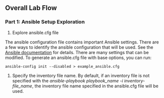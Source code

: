 
## Overall Lab Flow


### Part 1: Ansible Setup Exploration

1. Explore ansible.cfg file

The ansible configuration file contains important Ansible settings.  There are a few ways to identify the ansible configuration that will be used.  See the [Ansible documentation](https://docs.ansible.com/ansible/latest/reference_appendices/config.html) for details.  There are many settings that can be modified.  To generate an ansible.cfg file with base options, you can run:

`ansible-config init --disabled > example_ansible.cfg`

1. Specify the inventory file name.  By default, if an inventory file is not specified with the *ansible-playbook playbook_name -i inventory-file_name*, the inventory file name specified in the ansible.cfg file will be used.
